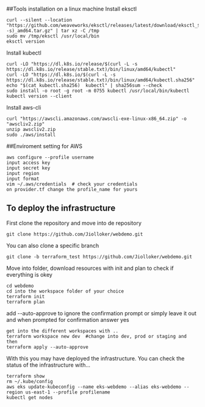 ##Tools installation on a linux machine
Install eksctl
```
curl --silent --location "https://github.com/weaveworks/eksctl/releases/latest/download/eksctl_$(uname -s)_amd64.tar.gz" | tar xz -C /tmp
sudo mv /tmp/eksctl /usr/local/bin
eksctl version
```
Install kubectl
```
curl -LO "https://dl.k8s.io/release/$(curl -L -s https://dl.k8s.io/release/stable.txt)/bin/linux/amd64/kubectl"
curl -LO "https://dl.k8s.io/$(curl -L -s https://dl.k8s.io/release/stable.txt)/bin/linux/amd64/kubectl.sha256"
echo "$(cat kubectl.sha256)  kubectl" | sha256sum --check
sudo install -o root -g root -m 0755 kubectl /usr/local/bin/kubectl
kubectl version --client
```
Install aws-cli
```
curl "https://awscli.amazonaws.com/awscli-exe-linux-x86_64.zip" -o "awscliv2.zip"
unzip awscliv2.zip
sudo ./aws/install
```

##Enviroment setting for AWS
```
aws configure --profile username
input access key
input secret key
input region
input format
vim ~/.aws/credentials  # check your credentials
on provider.tf change the profile_name for yours
```

## To deploy the infrastructure
First clone the repository and move into de repository
```
git clone https://github.com/Jiolloker/webdemo.git
```
You can also clone a specific branch
```
git clone -b terraform_test https://github.com/Jiolloker/webdemo.git
```
Move into folder, download resources with init and plan to check if everything is okey
```
cd webdemo
cd into the workspace folder of your choice
terraform init
terraform plan
```
add --auto-approve to ignore the confirmation prompt or simply leave it out and when prompted for confirmation answer yes
```
get into the different workspaces with ..
terraform workspace new dev  #change into dev, prod or staging and then
terraform apply --auto-approve
```
With this you may have deployed the infrastructure. You can check the status of the infrastructure with...
```
terraform show
rm ~/.kube/config
aws eks update-kubeconfig --name eks-webdemo --alias eks-webdemo --region us-east-1 --profile profilename
kubectl get nodes

```
